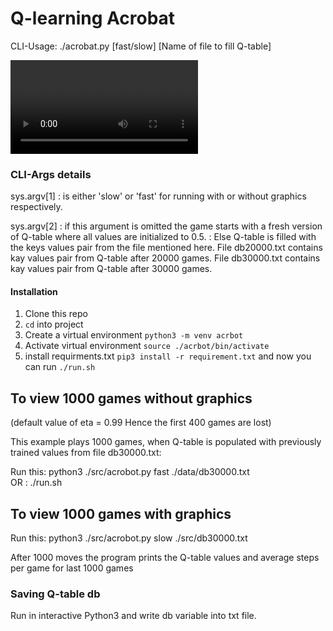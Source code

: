 # Q-learning Acrobat

CLI-Usage: ./acrobat.py [fast/slow] [Name of file to fill Q-table]

![](./gif/acrbot.mp4)

### CLI-Args details

sys.argv[1] : is either 'slow' or 'fast' for running with or without graphics respectively.

sys.argv[2] : if this argument is omitted the game starts with a fresh version of Q-table where all values are initialized to 0.5.
            : Else Q-table is filled with the keys values pair from the file mentioned here. 
            File db20000.txt contains kay values pair from Q-table after 20000 games.
            File db30000.txt contains kay values pair from Q-table after 30000 games.

#### Installation

1. Clone this repo
2. `cd` into project
3. Create a virtual environment `python3 -m venv acrbot`
4. Activate virtual environment `source ./acrbot/bin/activate`
5. install requirments.txt `pip3 install -r requirement.txt` and now you can run `./run.sh`


## To view 1000 games without graphics

(default value of eta = 0.99 Hence the first 400 games are lost)

This example plays 1000 games, when Q-table is populated with previously trained values from file db30000.txt:

Run this:
    python3 ./src/acrobot.py fast ./data/db30000.txt     
OR :
    ./run.sh

## To view 1000 games with graphics

 Run this:
     python3 ./src/acrobot.py slow ./src/db30000.txt 

After 1000 moves the program prints the Q-table values and
average steps per game for last 1000 games


### Saving Q-table db
Run in interactive Python3 and write db variable into txt file.
